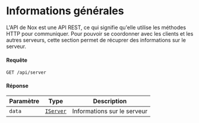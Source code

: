# Informations générales

L'API de Nox est une API REST, ce qui signifie qu'elle utilise les méthodes HTTP pour communiquer.
Pour pouvoir se coordonner avec les clients et les autres serveurs, cette section permet de récuprer des informations sur le serveur.

#### Requête

```http
GET /api/server
```

#### Réponse
| Paramètre | Type | Description |
| --- | --- | --- |
| `data` | [`IServer`](/docs/api/typing.html#iserver) | Informations sur le serveur |
